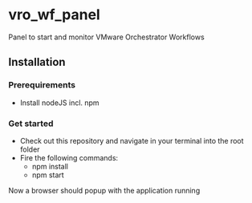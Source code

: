 # vro_wf_panel
Panel to start and monitor VMware Orchestrator Workflows

## Installation
### Prerequirements
* Install nodeJS incl. npm
### Get started
* Check out this repository and navigate in your terminal into the root folder
* Fire the following commands:
  * npm install
  * npm start

Now a browser should popup with the application running
